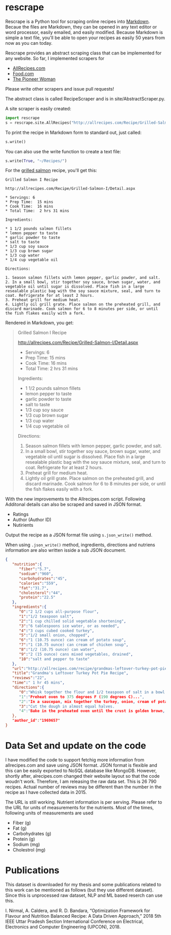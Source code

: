 rescrape
========

Rescrape is a Python tool for scraping online recipes into [Markdown](http://daringfireball.net/projects/markdown/).
Becaue the files are Markdown, they can be opened in any text editor or word processor, easily emailed, and easily modified.
Because Markdown is simple a text file, you'll be able to open your recipes as easily 50 years from now as you can today.

Rescrape provides an abstract scraping class that can be implemented for any website. So far, I implemented scrapers for

* [AllRecipes.com](http://www.allrecipes.com)
* [Food.com](http://www.food.com)
* [The Pioneer Woman](http://www.thepioneerwoman.com)

Please write other scrapers and issue pull requests!

The abstract class is called RecipeScraper and is in site/AbstractScraper.py.

A site scraper is easily created:

```python
import rescrape
s = rescrape.site.AllRecipes("http://allrecipes.com/Recipe/Grilled-Salmon-I/Detail.aspx")
```

To print the recipe in Markdown form to standard out, just called:

```python
s.write()
```

You can also use the write function to create a text file:

```python
s.write(True, "~/Recipes/")
```

For the [grilled salmon](http://allrecipes.com/Recipe/Grilled-Salmon-I/Detail.aspx) recipe, you'll get this:

```
Grilled Salmon I Recipe

http://allrecipes.com/Recipe/Grilled-Salmon-I/Detail.aspx

* Servings: 6
* Prep Time:  15 mins
* Cook Time:  16 mins
* Total Time:  2 hrs 31 mins

Ingredients:

* 1 1/2 pounds salmon fillets
* lemon pepper to taste
* garlic powder to taste
* salt to taste
* 1/3 cup soy sauce
* 1/3 cup brown sugar
* 1/3 cup water
* 1/4 cup vegetable oil

Directions:

1. Season salmon fillets with lemon pepper, garlic powder, and salt.
2. In a small bowl, stir together soy sauce, brown sugar, water, and vegetable oil until sugar is dissolved. Place fish in a large resealable plastic bag with the soy sauce mixture, seal, and turn to coat. Refrigerate for at least 2 hours.
3. Preheat grill for medium heat.
4. Lightly oil grill grate. Place salmon on the preheated grill, and discard marinade. Cook salmon for 6 to 8 minutes per side, or until the fish flakes easily with a fork.
```


Rendered in Markdown, you get:

> Grilled Salmon I Recipe
>
> http://allrecipes.com/Recipe/Grilled-Salmon-I/Detail.aspx
>
> * Servings: 6
> * Prep Time:  15 mins
> * Cook Time:  16 mins
> * Total Time:  2 hrs 31 mins
>
> Ingredients:
>
> * 1 1/2 pounds salmon fillets
> * lemon pepper to taste
> * garlic powder to taste
> * salt to taste
> * 1/3 cup soy sauce
> * 1/3 cup brown sugar
> * 1/3 cup water
> * 1/4 cup vegetable oil
>
> Directions:
>
> 1. Season salmon fillets with lemon pepper, garlic powder, and salt.
> 2. In a small bowl, stir together soy sauce, brown sugar, water, and vegetable oil until sugar is dissolved. Place fish in a large resealable plastic bag with the soy sauce mixture, seal, and turn to coat. Refrigerate for at least 2 hours.
> 3. Preheat grill for medium heat.
> 4. Lightly oil grill grate. Place salmon on the preheated grill, and discard marinade. Cook salmon for 6 to 8 minutes per side, or until the fish flakes easily with a fork.

With the new improvements to the Allrecipes.com script. Following Additonal details can also be scraped and saved in JSON format. 

* Ratings
* Author (Author ID)
* Nutirients

Output the recipe as a JSON format file using ```s.json_write()``` method.

When using ```.json_write()``` method, ingredients, directions and nutriens information are also written isside a sub JSON document.


```json
{
   "nutrition":{
      "fiber":"5.7",
      "sodium":"960",
      "carbohydrates":"45",
      "calories":"559",
      "fat":"31.7",
      "cholesterol":"44",
      "protein":"22.5"
   },
   "ingredients":{
      "0":"2 1/2 cups all-purpose flour",
      "1":"1/2 teaspoon salt",
      "2":"1 cup chilled solid vegetable shortening",
      "3":"6 tablespoons ice water, or as needed",
      "4":"3 cups cubed cooked turkey",
      "5":"1/2 small onion, chopped",
      "6":"1 (10.75 ounce) can cream of potato soup",
      "7":"1 (10.75 ounce) can cream of chicken soup",
      "8":"1/2 (10.75 ounce) can water",
      "9":"2 (15 ounce) cans mixed vegetables, drained",
      "10":"salt and pepper to taste"
   },
   "url":"http://allrecipes.com/recipe/grandmas-leftover-turkey-pot-pie/detail.aspx",
   "title":"Grandma's Leftover Turkey Pot Pie Recipe",
   "reviews":"22",
   "time":" 1 hr 45 mins",
   "directions":{
      "0":"Whisk together the flour and 1/2 teaspoon of salt in a bowl..,
      "1":"Preheat oven to 375 degrees F (190 degrees C)...",
      "2":"In a saucepan, mix together the turkey, onion, cream of potato soup..,
      "3":"Cut the dough in almost equal halves. 
      "4":"Bake in the preheated oven until the crust is golden brown, about 45 minutes..."
   },
   "author_id":"1969657"
}
```

# Data Set and update on the code

I have modified the code to support fetchig more information from allrecipes.com and save using JSON format. JSON format is flexible and this can be easily exported to NoSQL database like MongoDB. However, shortly after, alrecipes.com changed their website layout so that the code woudn't work. Therefore, I am releasing the raw data set. This is 26 790 recipes. Actual number of reviews may be different than the number in the recipe as I have collected data in 2015. 

The URL is still working. Nutrient information is per serving. Please refer to the URL for units of measurements for the nutrients. Most of the times, following units of measurements are used

* Fiber (g)
* Fat (g)
* Carbohydrates (g)
* Protein (g)
* Sodium (mg)
* Cholestrol (mg)

# Publications 

This dataset is downloaded for my thesis and some publications related to this work can be mentioned as follows (but they use different dataset). Since this is unprocessed raw dataset, NLP and ML based reserch can use this. 

I. Nirmal, A. Caldera, and R. D. Bandara, “Optimization Framework for Flavour and Nutrition Balanced Recipe: A Data Driven Approach,” 2018 5th IEEE Uttar Pradesh Section International Conference on Electrical, Electronics and Computer Engineering (UPCON), 2018.


